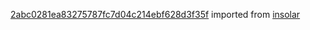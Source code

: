 [2abc0281ea83275787fc7d04c214ebf628d3f35f](https://github.com/insolar/insolar/commit/2abc0281ea83275787fc7d04c214ebf628d3f35f) imported from [insolar](https://github.com/insolar/insolar)
